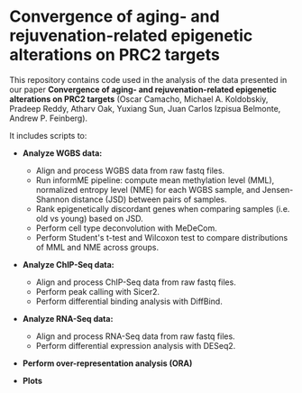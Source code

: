 # Convergence of aging- and rejuvenation-related epigenetic alterations on PRC2 targets

This repository contains code used in the analysis of the data presented in our paper **Convergence of aging- and rejuvenation-related epigenetic alterations on PRC2 targets** (Oscar Camacho, Michael A. Koldobskiy, Pradeep Reddy, Atharv Oak, Yuxiang Sun, Juan Carlos Izpisua Belmonte, Andrew P. Feinberg).

It includes scripts to:
- **Analyze WGBS data:**
  - Align and process WGBS data from raw fastq files.
  - Run informME pipeline: compute mean methylation level (MML), normalized entropy level (NME) for each WGBS sample, and Jensen-Shannon distance (JSD) between pairs of samples.
  - Rank epigenetically discordant genes when comparing samples (i.e. old vs young) based on JSD.
  - Perform cell type deconvolution with MeDeCom.
  - Perform Student's t-test and Wilcoxon test to compare distributions of MML and NME across groups.
    
- **Analyze ChIP-Seq data:**
  - Align and process ChIP-Seq data from raw fastq files.
  - Perform peak calling with Sicer2.
  - Perform differential binding analysis with DiffBind.

- **Analyze RNA-Seq data:**
  - Align and process RNA-Seq data from raw fastq files.
  - Perform differential expression analysis with DESeq2.
    
- **Perform over-representation analysis (ORA)**
- **Plots**

